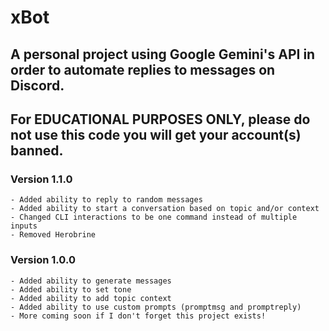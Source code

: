 # xBot
## A personal project using Google Gemini's API in order to automate replies to messages on Discord.
## For EDUCATIONAL PURPOSES ONLY, please do not use this code you will get your account(s) banned.

### Version 1.1.0
    - Added ability to reply to random messages
    - Added ability to start a conversation based on topic and/or context
    - Changed CLI interactions to be one command instead of multiple inputs
    - Removed Herobrine

### Version 1.0.0
    - Added ability to generate messages
    - Added ability to set tone
    - Added ability to add topic context
    - Added ability to use custom prompts (promptmsg and promptreply)
    - More coming soon if I don't forget this project exists!

